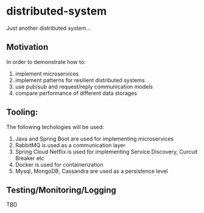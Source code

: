 # distributed-system
Just another distributed system...

## Motivation

In order to demonstrate how to:

1. implement microservices
2. implement patterns for resilient distributed systems
3. use pub/sub and request/reply communication models
4. compare performance of different data storages


## Tooling:

The following techologies will be used:

1. Java and Spring Boot are used for implementing microservices 
2. RabbitMQ is used as a communication layer
3. Spring Cloud Netflix is used for implementing Service Discovery, Curcuit Breaker etc
4. Docker is used for containerization 
5. Mysql, MongoDB, Cassandra are used as a persistence level

## Testing/Monitoring/Logging

TBD

